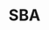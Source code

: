 ---
name: Anna Maria Calcagno
department: Small Business Administration
title: SBA
bio-image: environmental_protection_agency_seal.png
bio-image-alt-text: Environmental Protection Agency
---